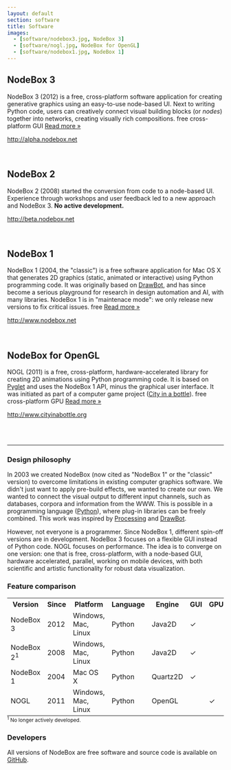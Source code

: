 ```yaml
---
layout: default
section: software
title: Software
images:
  - [software/nodebox3.jpg, NodeBox 3]
  - [software/nogl.jpg, NodeBox for OpenGL]
  - [software/nodebox1.jpg, NodeBox 1]
---
```


NodeBox 3
---------
NodeBox 3 (2012) is a free, cross-platform software application for creating generative graphics using an easy-to-use node-based UI. Next to writing Python code, users can creatively connect visual building blocks (or <em>nodes</em>) together into networks, creating visually rich compositions. 
<span class="tag-feature">free</span> <span class="tag-feature">cross-platform</span> <span class="tag-feature">GUI</span>
[Read more &raquo;][nodebox3]
<p><a class="homepage" href="http://alpha.nodebox.net/">http://alpha.nodebox.net</a></p><br>

NodeBox 2
---------
NodeBox 2 (2008) started the conversion from code to a node-based UI. Experience through workshops and user feedback led to a new approach and NodeBox 3. **No active development.** 
<p><a class="homepage" href="http://beta.nodebox.net">http://beta.nodebox.net</a></p><br>

NodeBox 1
---------
NodeBox 1 (2004, the "classic") is a free software application for Mac OS X that generates 2D graphics (static, animated or interactive) using Python programming code. It was originally based on <a href="http://www.drawbot.com" class="tag-software">DrawBot</a>, and has since become a serious playground for research in design automation and AI, with many libraries. NodeBox 1 is in "maintenace mode": we only release new versions to fix critical issues. 
<span class="tag-feature">free</span>
[Read more &raquo;][nodebox1]
<p><a class="homepage" href="http://www.nodebox.net">http://www.nodebox.net</a></p><br>

NodeBox for OpenGL
------------------
NOGL (2011) is a free, cross-platform, hardware-accelerated library for creating 2D animations using Python programming code. It is based on <a href="http://www.pyglet.org" class="tag-software">Pyglet</a> and uses the NodeBox 1 API, minus the graphical user interface. It was initiated as part of a computer game project (<a href="../projects/city-in-a-bottle.html" class="tag-project">City in a bottle</a>). 
<span class="tag-feature">free</span> <span class="tag-feature">cross-platform</span> <span class="tag-feature">GPU</span>
[Read more &raquo;][nogl]
<p><a class="homepage" href="http://www.cityinabottle.org">http://www.cityinabottle.org</a></p><br>

<br>
<hr>

<h3>Design philosophy</h3>
In 2003 we created NodeBox (now cited as "NodeBox 1" or the "classic" version) to overcome limitations in existing computer graphics software. We didn't just want to apply pre-build effects, we wanted to create our own. We wanted to connect the visual output to different input channels, such as databases, corpora and information from the WWW. This is possible in a programming language (<a href="http://www.python.org" class="tag-software">Python</a>), where plug-in libraries can be freely combined. This work was inspired by <a href="http://www.processing.org" class="tag-software">Processing</a> and <a href="http://www.drawbot.com" class="tag-software">DrawBot</a>. 

However, not everyone is a programmer. Since NodeBox 1, different spin-off versions are in development. NodeBox 3 focuses on a flexible GUI instead of Python code. NOGL focuses on performance. The idea is to converge on one version: one that is free, cross-platform, with a node-based GUI, hardware accelerated, parallel, working on mobile devices, with both scientific and artistic functionality for robust data visualization.

<h3>Feature comparison</h3>
<table style="margin-bottom:0;">
	<tr>
		<th>Version</th>
		<th>Since</th>
		<th>Platform</th>
		<th>Language</th>
		<th>Engine</th>
		<th>GUI</th>
		<th>GPU</th>
		<th>PDF</th>
		<th>PNG</th>
		<th>MOV</th>
	</tr>
	<tr>
		<td data-title="Version">NodeBox 3</td>
		<td data-title="Since">2012</td>
		<td data-title="Platform">Windows, Mac, Linux</td>
		<td data-title="Language">Python</td>
		<td data-title="Engine">Java2D</td>
		<td data-title="GUI">✓</td>
		<td data-title="GPU"></td>
		<td data-title="PDF">✓</td>
		<td data-title="PNG">✓</td>
		<td data-title="MOV">✓</td>
	</tr>
	<tr>
		<td data-title="Version">NodeBox 2<sup>1</sup></td>
		<td data-title="Since">2008</td>
		<td data-title="Platform">Windows, Mac, Linux</td>
		<td data-title="Language">Python</td>
		<td data-title="Engine">Java2D</td>
		<td data-title="GUI">✓</td>
		<td data-title="GPU"></td>
		<td data-title="PDF">✓</td>
		<td data-title="PNG">✓</td>
		<td data-title="MOV">✓</td>
	</tr>
	<tr>
		<td data-title="Version">NodeBox 1</td>
		<td data-title="Since">2004</td>
		<td data-title="Platform" data-title="Platform">Mac OS X</td>
		<td data-title="Language">Python</td>
		<td data-title="Engine">Quartz2D</td>
		<td data-title="GUI">✓</td>
		<td data-title="GPU"></td>
		<td data-title="PDF">✓</td>
		<td data-title="PNG">✓</td>
		<td data-title="MOV">✓</td>
	</tr>
	<tr>
		<td data-title="Version">NOGL</td>
		<td data-title="Since">2011</td>
		<td data-title="Platform">Windows, Mac, Linux</td>
		<td data-title="Language">Python</td>
		<td data-title="Engine">OpenGL</td>
		<td data-title="GUI"></td>
		<td data-title="GPU">✓</td>
		<td data-title="PDF"></td>
		<td data-title="PNG">✓</td>
		<td data-title="MOV"></td>
	</tr>
</table>
<small><sup>1</sup> No longer actively developed.</small>

<h3>Developers</h3>

All versions of NodeBox are free software and source code is available on [GitHub](https://github.com/nodebox).

[nodebox1]: /software/nodebox-1.html
[nodebox3]: /software/nodebox-3.html
[nogl]: /software/nodebox-opengl.html
